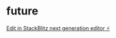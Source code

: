 # future

[Edit in StackBlitz next generation editor ⚡️](https://stackblitz.com/~/github.com/cockuy/future)